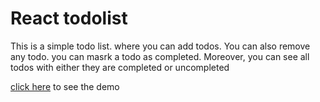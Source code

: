 # React todolist

This is a simple todo list. where you can add todos.
You can also remove any todo. you can masrk a todo as completed. Moreover, you can see all todos with either they are completed or uncompleted

[click here](https://suspicious-goldberg-379e59.netlify.com/) to see the demo
